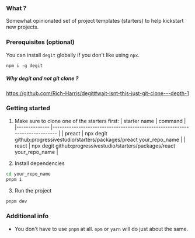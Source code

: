 ### What ?

Somewhat opinionated set of project templates (starters) to help kickstart new projects.

### Prerequisites (optional)

You can install `degit` globally if you don't like using `npx`.

`npm i -g degit`

##### Why degit and not git clone ?

https://github.com/Rich-Harris/degit#wait-isnt-this-just-git-clone---depth-1

### Getting started

1. Make sure to clone one of the starters first:
   | starter name | command |
   |-------------- |---------------------------------------------------------------------------- |
   | preact | npx degit github:progressivestudio/starters/packages/preact your_repo_name |
   | react | npx degit github:progressivestudio/starters/packages/react your_repo_name |

2. Install dependencies

```bash
cd your_repo_name
pnpm i
```

3. Run the project

```bash
pnpm dev
```

### Additional info

- You don't have to use `pnpm` at all. `npm` or `yarn` will do just about the same.
